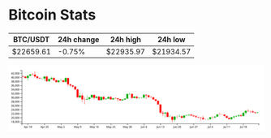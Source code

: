# Bitcoin Stats

BTC/USDT|24h change|24h high|24h low|
|---|---|---|---|
|$22659.61|-0.75%|$22935.97|$21934.57|

<img src="./chart.svg">
